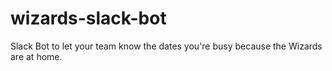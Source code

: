 # wizards-slack-bot
Slack Bot to let your team know the dates you're busy because the Wizards are at home.
